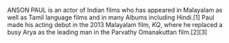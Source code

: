 ANSON PAUL is an actor of Indian films who has appeared in Malayalam as well as Tamil language films and in many Albums including Hindi.[1] Paul made his acting debut in the 2013 Malayalam film, _KQ_, where he replaced a busy Arya as the leading man in the Parvathy Omanakuttan film.[2][3]
